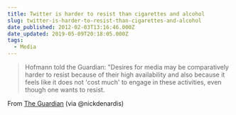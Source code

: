 ```yaml
---
title: Twitter is harder to resist than cigarettes and alcohol
slug: twitter-is-harder-to-resist-than-cigarettes-and-alcohol
date_published: 2012-02-03T13:16:46.000Z
date_updated: 2019-05-09T20:18:05.000Z
tags:
  - Media
---
```


> Hofmann told the Guardian: "Desires for media may be comparatively harder to resist because of their high availability and also because it feels like it does not 'cost much' to engage in these activities, even though one wants to resist.

From [The Guardian](http://www.guardian.co.uk/technology/2012/feb/03/twitter-resist-cigarettes-alcohol-study) (via @nickdenardis)
